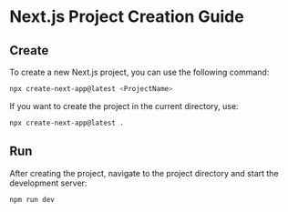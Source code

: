 # Next.js Project Creation Guide

## Create

To create a new Next.js project, you can use the following command:

```bash
npx create-next-app@latest <ProjectName>
```

If you want to create the project in the current directory, use:

```bash
npx create-next-app@latest .
```

## Run

After creating the project, navigate to the project directory and start the development server:

```bash
npm run dev
```


